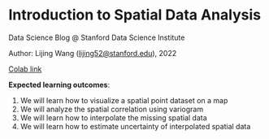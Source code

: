# Introduction to Spatial Data Analysis

Data Science Blog @ Stanford Data Science Institute

Author: Lijing Wang (lijing52@stanford.edu), 2022

[Colab link](https://colab.research.google.com/drive/1UV6ytqSUHn-sIq-P3sxcFgXM3DE6euqh?usp=sharing)


**Expected learning outcomes**:   

1.   We will learn how to visualize a spatial point dataset on a map
2.   We will analyze the spatial correlation using variogram
3.   We will learn how to interpolate the missing spatial data
4.   We will learn how to estimate uncertainty of interpolated spatial data
